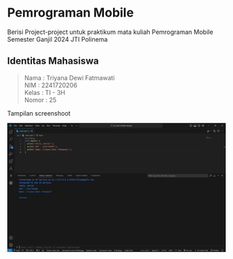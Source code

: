 # Pemrograman Mobile
Berisi Project-project untuk praktikum mata kuliah Pemrograman Mobile Semester Ganjil 2024 JTI Polinema


## Identitas Mahasiswa

> Nama  : Triyana Dewi Fatmawati <br/>
> NIM   : 2241720206 <br/>
> Kelas : TI - 3H <br/>
> Nomor : 25 <br/>


Tampilan screenshoot

![Screenshot Pertemuan 1](docs/image.png)